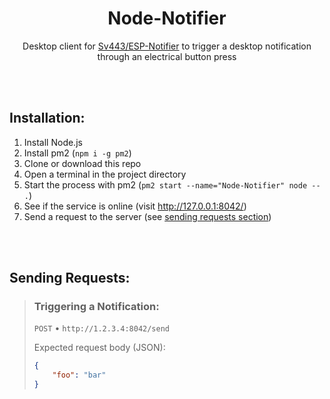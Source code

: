 <div style="text-align:center;" align="center">

# Node-Notifier
Desktop client for [Sv443/ESP-Notifier](https://github.com/Sv443/ESP-Notifier) to trigger a desktop notification through an electrical button press

</div>

<br><br>

## Installation:
1. Install Node.js
2. Install pm2 (`npm i -g pm2`)
3. Clone or download this repo
4. Open a terminal in the project directory
5. Start the process with pm2 (`pm2 start --name="Node-Notifier" node -- .`)
6. See if the service is online (visit http://127.0.0.1:8042/)
7. Send a request to the server (see [sending requests section](#sending-requests))

<br><br>

## Sending Requests:

> ### Triggering a Notification:
> 
> `POST` &bull; `http://1.2.3.4:8042/send`
> 
> Expected request body (JSON):
> ```json
> {
>     "foo": "bar"
> }
> ```